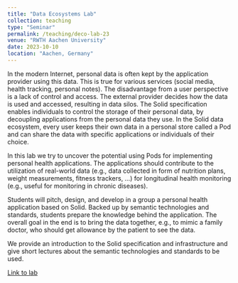 ```yaml
---
title: "Data Ecosystems Lab"
collection: teaching
type: "Seminar"
permalink: /teaching/deco-lab-23
venue: "RWTH Aachen University"
date: 2023-10-10
location: "Aachen, Germany"
---
```


In the modern Internet, personal data is often kept by the application provider using this data. This is true for various services (social media, health tracking, personal notes). The disadvantage from a user perspective is a lack of control and access. The external provider decides how the data is used and accessed, resulting in data silos. The Solid specification enables individuals to control the storage of their personal data, by decoupling applications from the personal data they use.
In the Solid data ecosystem, every user keeps their own data in a personal store called a Pod and can share the data with specific applications or individuals of their choice.

In this lab we try to uncover the potential using Pods for implementing personal health applications. The applications should contribute to the utilization of real-world data (e.g., data collected in form of nutrition plans, weight measurements, fitness trackers, …) for longitudinal health monitoring (e.g., useful for monitoring in chronic diseases).

Students will pitch, design, and develop in a group a personal health application based on Solid. Backed up by semantic technologies and standards, students prepare the knowledge behind the application. The overall goal in the end is to bring the data together, e.g., to mimic a family doctor, who should get allowance by the patient to see the data.

We provide an introduction to the Solid specification and infrastructure and give short lectures about the semantic technologies and standards to be used.

<a href="https://dbis.rwth-aachen.de/dbis/index.php/2023/data-ecosystems-lab/">Link to lab</a>